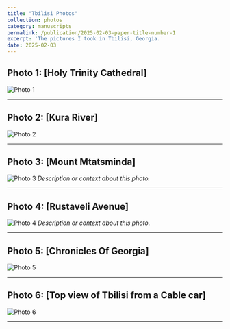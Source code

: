 ```yaml
---
title: "Tbilisi Photos"
collection: photos
category: manuscripts
permalink: /publication/2025-02-03-paper-title-number-1
excerpt: 'The pictures I took in Tbilisi, Georgia.'
date: 2025-02-03
---
```


## Photo 1: [Holy Trinity Cathedral]
![Photo 1](/images/Tbilisi/Holy_Trinity_Cathedral.JPG)

---

## Photo 2: [Kura River]
![Photo 2](/images/Tbilisi/KuraRiver.JPG)

---

## Photo 3: [Mount Mtatsminda]
![Photo 3](/images/Tbilisi/Mount_Mtatsminda.JPG)
*Description or context about this photo.*

---

## Photo 4: [Rustaveli Avenue]
![Photo 4](/images/Tbilisi/Rustaveli_Ave.JPG)
*Description or context about this photo.*

---

## Photo 5: [Chronicles Of Georgia]
![Photo 5](/images/Tbilisi/ChroniclesOfGeorgia.JPG)

---

## Photo 6: [Top view of Tbilisi from a Cable car]
![Photo 6](/images/Tbilisi/CableCar.JPG)

---


